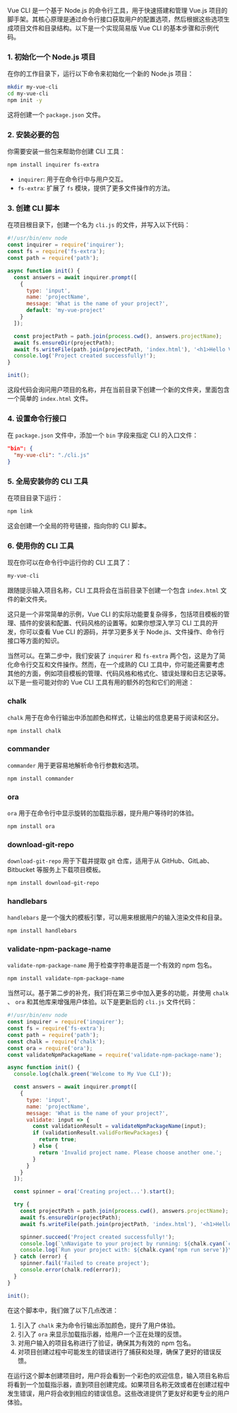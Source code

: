 Vue CLI 是一个基于 Node.js 的命令行工具，用于快速搭建和管理 Vue.js 项目的脚手架。其核心原理是通过命令行接口获取用户的配置选项，然后根据这些选项生成项目文件和目录结构。以下是一个实现简易版 Vue CLI 的基本步骤和示例代码。

### 1. 初始化一个 Node.js 项目
在你的工作目录下，运行以下命令来初始化一个新的 Node.js 项目：
```bash
mkdir my-vue-cli
cd my-vue-cli
npm init -y
```
这将创建一个 `package.json` 文件。

### 2. 安装必要的包
你需要安装一些包来帮助你创建 CLI 工具：
```bash
npm install inquirer fs-extra
```
- `inquirer`: 用于在命令行中与用户交互。
- `fs-extra`: 扩展了 `fs` 模块，提供了更多文件操作的方法。

### 3. 创建 CLI 脚本
在项目根目录下，创建一个名为 `cli.js` 的文件，并写入以下代码：

```javascript
#!/usr/bin/env node
const inquirer = require('inquirer');
const fs = require('fs-extra');
const path = require('path');

async function init() {
  const answers = await inquirer.prompt([
    {
      type: 'input',
      name: 'projectName',
      message: 'What is the name of your project?',
      default: 'my-vue-project'
    }
  ]);

  const projectPath = path.join(process.cwd(), answers.projectName);
  await fs.ensureDir(projectPath);
  await fs.writeFile(path.join(projectPath, 'index.html'), '<h1>Hello Vue!</h1>');
  console.log('Project created successfully!');
}

init();
```

这段代码会询问用户项目的名称，并在当前目录下创建一个新的文件夹，里面包含一个简单的 `index.html` 文件。

### 4. 设置命令行接口
在 `package.json` 文件中，添加一个 `bin` 字段来指定 CLI 的入口文件：

```json
"bin": {
  "my-vue-cli": "./cli.js"
}
```

### 5. 全局安装你的 CLI 工具
在项目目录下运行：

```bash
npm link
```

这会创建一个全局的符号链接，指向你的 CLI 脚本。

### 6. 使用你的 CLI 工具
现在你可以在命令行中运行你的 CLI 工具了：

```bash
my-vue-cli
```

跟随提示输入项目名称，CLI 工具将会在当前目录下创建一个包含 `index.html` 文件的新文件夹。

这只是一个非常简单的示例，Vue CLI 的实际功能要复杂得多，包括项目模板的管理、插件的安装和配置、代码风格的设置等。如果你想深入学习 CLI 工具的开发，你可以查看 Vue CLI 的源码，并学习更多关于 Node.js、文件操作、命令行接口等方面的知识。

当然可以。在第二步中，我们安装了 `inquirer` 和 `fs-extra` 两个包，这是为了简化命令行交互和文件操作。然而，在一个成熟的 CLI 工具中，你可能还需要考虑其他的方面，例如项目模板的管理、代码风格和格式化、错误处理和日志记录等。以下是一些可能对你的 Vue CLI 工具有用的额外的包和它们的用途：

### chalk
`chalk` 用于在命令行输出中添加颜色和样式，让输出的信息更易于阅读和区分。
```bash
npm install chalk
```

### commander
`commander` 用于更容易地解析命令行参数和选项。
```bash
npm install commander
```

### ora
`ora` 用于在命令行中显示旋转的加载指示器，提升用户等待时的体验。
```bash
npm install ora
```

### download-git-repo
`download-git-repo` 用于下载并提取 git 仓库，适用于从 GitHub、GitLab、Bitbucket 等服务上下载项目模板。
```bash
npm install download-git-repo
```

### handlebars
`handlebars` 是一个强大的模板引擎，可以用来根据用户的输入渲染文件和目录。
```bash
npm install handlebars
```

### validate-npm-package-name
`validate-npm-package-name` 用于检查字符串是否是一个有效的 npm 包名。
```bash
npm install validate-npm-package-name
```

当然可以。基于第二步的补充，我们将在第三步中加入更多的功能，并使用 `chalk` 、 `ora` 和其他库来增强用户体验。以下是更新后的 `cli.js` 文件代码：

```javascript
#!/usr/bin/env node
const inquirer = require('inquirer');
const fs = require('fs-extra');
const path = require('path');
const chalk = require('chalk');
const ora = require('ora');
const validateNpmPackageName = require('validate-npm-package-name');

async function init() {
  console.log(chalk.green('Welcome to My Vue CLI'));

  const answers = await inquirer.prompt([
    {
      type: 'input',
      name: 'projectName',
      message: 'What is the name of your project?',
      validate: input => {
        const validationResult = validateNpmPackageName(input);
        if (validationResult.validForNewPackages) {
          return true;
        } else {
          return 'Invalid project name. Please choose another one.';
        }
      }
    }
  ]);

  const spinner = ora('Creating project...').start();

  try {
    const projectPath = path.join(process.cwd(), answers.projectName);
    await fs.ensureDir(projectPath);
    await fs.writeFile(path.join(projectPath, 'index.html'), '<h1>Hello Vue!</h1>');

    spinner.succeed('Project created successfully!');
    console.log(`\nNavigate to your project by running: ${chalk.cyan(`cd ${answers.projectName}`)}`);
    console.log(`Run your project with: ${chalk.cyan('npm run serve')}\n`);
  } catch (error) {
    spinner.fail('Failed to create project');
    console.error(chalk.red(error));
  }
}

init();
```

在这个脚本中，我们做了以下几点改进：

1. 引入了 `chalk` 来为命令行输出添加颜色，提升了用户体验。
2. 引入了 `ora` 来显示加载指示器，给用户一个正在处理的反馈。
3. 对用户输入的项目名称进行了验证，确保其为有效的 npm 包名。
4. 对项目创建过程中可能发生的错误进行了捕获和处理，确保了更好的错误反馈。

在运行这个脚本创建项目时，用户将会看到一个彩色的欢迎信息，输入项目名称后将看到一个加载指示器，直到项目创建完成。如果项目名称无效或者在创建过程中发生错误，用户将会收到相应的错误信息。这些改进提供了更友好和更专业的用户体验。


